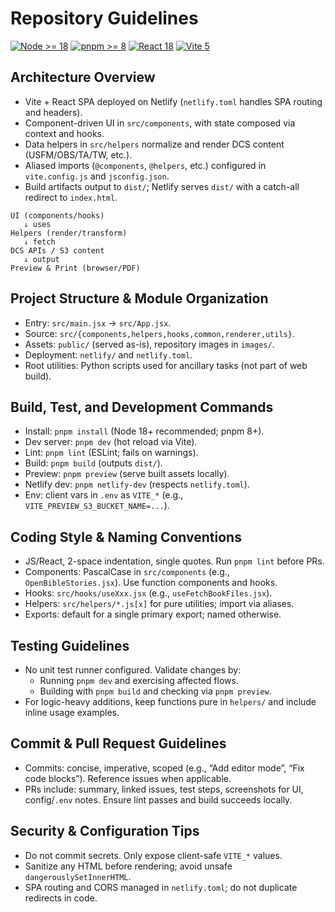 # Repository Guidelines

[![Node >= 18](https://img.shields.io/badge/Node-%3E%3D18-339933?logo=node.js&logoColor=white)](https://nodejs.org/)
[![pnpm >= 8](https://img.shields.io/badge/pnpm-%3E%3D8-f69220?logo=pnpm&logoColor=white)](https://pnpm.io/)
[![React 18](https://img.shields.io/badge/React-18-61dafb?logo=react&logoColor=061d2a)](https://react.dev/)
[![Vite 5](https://img.shields.io/badge/Vite-5-646cff?logo=vite&logoColor=white)](https://vitejs.dev/)

## Architecture Overview
- Vite + React SPA deployed on Netlify (`netlify.toml` handles SPA routing and headers).
- Component-driven UI in `src/components`, with state composed via context and hooks.
- Data helpers in `src/helpers` normalize and render DCS content (USFM/OBS/TA/TW, etc.).
- Aliased imports (`@components`, `@helpers`, etc.) configured in `vite.config.js` and `jsconfig.json`.
- Build artifacts output to `dist/`; Netlify serves `dist/` with a catch-all redirect to `index.html`.

```
UI (components/hooks)
   ↓ uses
Helpers (render/transform)
   ↓ fetch
DCS APIs / S3 content
   ↓ output
Preview & Print (browser/PDF)
```

## Project Structure & Module Organization
- Entry: `src/main.jsx` → `src/App.jsx`.
- Source: `src/{components,helpers,hooks,common,renderer,utils}`.
- Assets: `public/` (served as-is), repository images in `images/`.
- Deployment: `netlify/` and `netlify.toml`.
- Root utilities: Python scripts used for ancillary tasks (not part of web build).

## Build, Test, and Development Commands
- Install: `pnpm install` (Node 18+ recommended; pnpm 8+).
- Dev server: `pnpm dev` (hot reload via Vite).
- Lint: `pnpm lint` (ESLint; fails on warnings).
- Build: `pnpm build` (outputs `dist/`).
- Preview: `pnpm preview` (serve built assets locally).
- Netlify dev: `pnpm netlify-dev` (respects `netlify.toml`).
- Env: client vars in `.env` as `VITE_*` (e.g., `VITE_PREVIEW_S3_BUCKET_NAME=...`).

## Coding Style & Naming Conventions
- JS/React, 2-space indentation, single quotes. Run `pnpm lint` before PRs.
- Components: PascalCase in `src/components` (e.g., `OpenBibleStories.jsx`). Use function components and hooks.
- Hooks: `src/hooks/useXxx.jsx` (e.g., `useFetchBookFiles.jsx`).
- Helpers: `src/helpers/*.js[x]` for pure utilities; import via aliases.
- Exports: default for a single primary export; named otherwise.

## Testing Guidelines
- No unit test runner configured. Validate changes by:
  - Running `pnpm dev` and exercising affected flows.
  - Building with `pnpm build` and checking via `pnpm preview`.
- For logic-heavy additions, keep functions pure in `helpers/` and include inline usage examples.

## Commit & Pull Request Guidelines
- Commits: concise, imperative, scoped (e.g., “Add editor mode”, “Fix code blocks”). Reference issues when applicable.
- PRs include: summary, linked issues, test steps, screenshots for UI, config/`.env` notes. Ensure lint passes and build succeeds locally.

## Security & Configuration Tips
- Do not commit secrets. Only expose client-safe `VITE_*` values.
- Sanitize any HTML before rendering; avoid unsafe `dangerouslySetInnerHTML`.
- SPA routing and CORS managed in `netlify.toml`; do not duplicate redirects in code.
